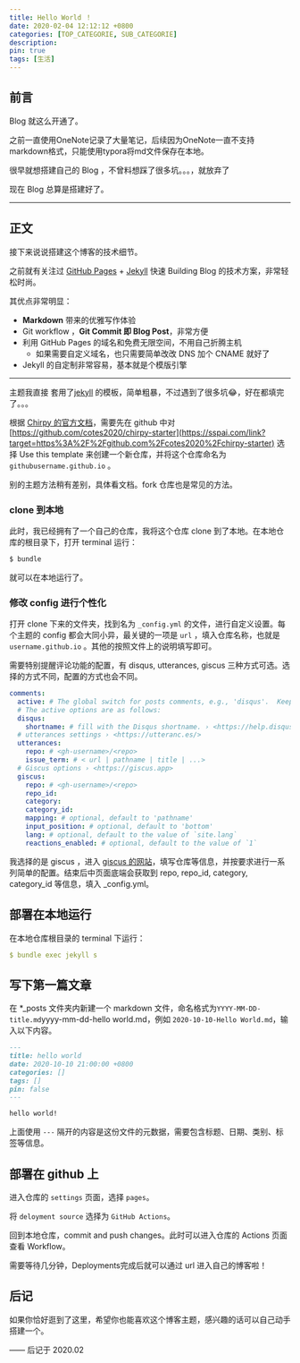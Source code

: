 ```yaml
---
title: Hello World ！
date: 2020-02-04 12:12:12 +0800
categories: [TOP_CATEGORIE, SUB_CATEGORIE]
description: 
pin: true
tags: [生活] 
---
```


## 前言

Blog 就这么开通了。

之前一直使用OneNote记录了大量笔记，后续因为OneNote一直不支持markdown格式，只能使用typora将md文件保存在本地。 

很早就想搭建自己的 Blog ，不曾料想踩了很多坑。。。，就放弃了

现在 Blog 总算是搭建好了。

---

## 正文

接下来说说搭建这个博客的技术细节。  

之前就有关注过 [GitHub Pages](https://pages.github.com/) + [Jekyll](https://jekyllrb.com/) 快速 Building Blog 的技术方案，非常轻松时尚。

其优点非常明显：

* **Markdown** 带来的优雅写作体验
* Git workflow ，**Git Commit 即 Blog Post**，非常方便
* 利用 GitHub Pages 的域名和免费无限空间，不用自己折腾主机
	* 如果需要自定义域名，也只需要简单改改 DNS 加个 CNAME 就好了 
* Jekyll 的自定制非常容易，基本就是个模版引擎

---

主题我直接 套用了[jekyll](https://github.com/cotes2020/jekyll-theme-chirpy) 的模板，简单粗暴，不过遇到了很多坑😂，好在都填完了。。。

根据 [Chirpy 的官方文档](https://sspai.com/link?target=https%3A%2F%2Fchirpy.cotes.page%2Fposts%2Fgetting-started%2F)，需要先在 github 中对 [https://github.com/cotes2020/chirpy-starter](https://sspai.com/link?target=https%3A%2F%2Fgithub.com%2Fcotes2020%2Fchirpy-starter) 选择 Use this template 来创建一个新仓库，并将这个仓库命名为 `githubusername.github.io` 。

别的主题方法稍有差别，具体看文档。fork 仓库也是常见的方法。

### clone 到本地

此时，我已经拥有了一个自己的仓库，我将这个仓库 clone 到了本地。在本地仓库的根目录下，打开 terminal 运行：

```bash
$ bundle
```

就可以在本地运行了。

### 修改 config 进行个性化

打开 clone 下来的文件夹，找到名为 `_config.yml` 的文件，进行自定义设置。每个主题的 config 都会大同小异，最关键的一项是 `url` ，填入仓库名称，也就是 `username.github.io` 。其他的按照文件上的说明填写即可。

需要特别提醒评论功能的配置，有 disqus, utterances, giscus 三种方式可选。选择的方式不同，配置的方式也会不同。

```yaml
comments:
  active: # The global switch for posts comments, e.g., 'disqus'.  Keep it empty means disable
  # The active options are as follows:
  disqus:
    shortname: # fill with the Disqus shortname. › <https://help.disqus.com/en/articles/1717111-what-s-a-shortname>
  # utterances settings › <https://utteranc.es/>
  utterances:
    repo: # <gh-username>/<repo>
    issue_term: # < url | pathname | title | ...>
  # Giscus options › <https://giscus.app>
  giscus:
    repo: # <gh-username>/<repo>
    repo_id:
    category:
    category_id:
    mapping: # optional, default to 'pathname'
    input_position: # optional, default to 'bottom'
    lang: # optional, default to the value of `site.lang`
    reactions_enabled: # optional, default to the value of `1`
```

我选择的是 giscus ，进入 [giscus 的网站](https://sspai.com/link?target=https%3A%2F%2Fgiscus.app%2Fzh-CN)，填写仓库等信息，并按要求进行一系列简单的配置。结束后中页面底端会获取到 repo, repo_id, category, category_id 等信息，填入 _config.yml。

## 部署在本地运行

在本地仓库根目录的 terminal 下运行：

```yaml
$ bundle exec jekyll s
```

## 写下第一篇文章

在 *_posts 文件夹内新建一个 markdown 文件，命名格式为`YYYY-MM-DD-title.md`yyyy-mm-dd-hello world.md，例如 `2020-10-10-Hello World.md`，输入以下内容。

```markdown
---
title: hello world
date: 2020-10-10 21:00:00 +0800
categories: []
tags: []
pin: false
---

hello world!
```

上面使用 `---` 隔开的内容是这份文件的元数据，需要包含标题、日期、类别、标签等信息。

## 部署在 github 上

进入仓库的 `settings` 页面，选择 `pages`。

将 `deloyment source` 选择为 `GitHub Actions`。

回到本地仓库，commit and push changes。此时可以进入仓库的 Actions 页面查看 Workflow。

需要等待几分钟，Deployments完成后就可以通过 url 进入自己的博客啦！

## 后记

如果你恰好逛到了这里，希望你也能喜欢这个博客主题，感兴趣的话可以自己动手搭建一个。

—— 后记于 2020.02

